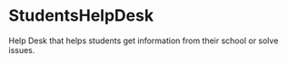 # StudentsHelpDesk
Help Desk that helps students get information from their school or solve issues.
